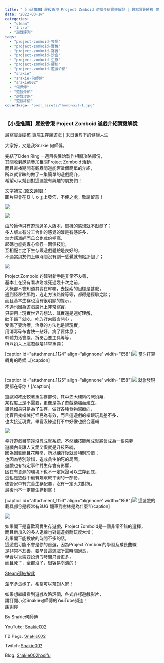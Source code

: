 ```yaml
---
title: "【小品推薦】屍殺香港 Project Zomboid 遊戲介紹實機解說 | 最寫實最硬核 喪屍生存類遊戲 | 末日世界下的健康人生"
date: "2022-03-16"
categories: 
  - "steam"
  - "intro"
  - "遊戲評測"
tags: 
  - "project-zomboid-喪屍"
  - "project-zomboid-實機"
  - "project-zomboid-寫實"
  - "project-zomboid-沙盒"
  - "project-zomboid-生存"
  - "project-zomboid-硬核"
  - "project-zomboid-遊戲介紹"
  - "snakie"
  - "snakie-何師傅"
  - "snakie002"
  - "何師傅"
  - "遊戲介紹"
  - "遊戲攻略"
  - "遊戲評價"
coverImage: "post_assets/thumbnail-1.jpg"
---
```


### 【小品推薦】屍殺香港 Project Zomboid 遊戲介紹實機解說  
最寫實最硬核 喪屍生存類遊戲 | 末日世界下的健康人生

  
大家好，又是我Snakie 何師傅。  

  
完結了Elden Ring 一週目後開始製作相關攻略部份，  
其間收到邀請參加相關Project Zomboid 活動，  
而且直播期間有觀眾問道能否做個簡單的介紹，  
所以就冒昧的做了一集簡單的遊戲簡介，  
希望可以幫到對這遊戲有興趣的朋友們！  

  
文字補完 [(原文連結)](https://snakie002hosifu.blog/pz-intro/)：  
圖片只會在Ｂｌｏｇ上發佈，不便之處，敬請留意！  

  
![](post_assets/1-1024x648.png)  

  
![](post_assets/2-1024x636.png)  

  
由於師傅只有遊玩過多人版本，單機的感想就不獻醜了；  
多人版本有分工合作的感覺的確是有感許多，  
無力感減輕而且合作成份極高，  
起碼也能夠專心修行一兩個技能，  
互相配合之下生存跟遊戲體驗是良好的，  
不過當朋友們上線時間沒有劃一感覺就有點那個了；  

  
![](post_assets/2022-03-14-23-11-25.mp4_snapshot_14.10.095-1024x576.jpg)  

  
Project Zomboid 的確對新手是非常不友善，  
基本上在沒有看攻略或死過幾十次之前，  
大概都不會知道其實在幹嘛，去探索的目標是甚麼，  
遇到怪群往那跑，逃走方法路線等等，都得是經驗之談；  
而且基本生存也沒有很明顯的提示，  
不過也因為遊戲設計上非常寫實，  
只要用上現實世界的想法，其實還是還好理解，  
肚子餓了就吃，吃的好東西會開心；  
受傷了要治療，治療的方法也是很現實，  
用消毒碎布會快一點好，病了要休息；  
幹體力活會累，拆東西要工具等等，  
所以投入上這遊戲是非常重要；  

  
\[caption id="attachment\_1124" align="alignnone" width="858"\]![](post_assets/2022-03-16-01-49-47.mp4_snapshot_00.58.06.178-1024x576.jpg) 當你打算轉角的時候...\[/caption\]  

  
   

  
\[caption id="attachment\_1125" align="alignnone" width="858"\]![](post_assets/2022-03-16-01-49-47.mp4_snapshot_00.58.07.103-1024x576.jpg) 就會發現愛都在等你！\[/caption\]  

  
遊戲的確比較著重生存部份，其中去大建築的戰役類，  
某程度上是不需要，更像是為了遊戲樂趣而建立，  
畢竟如果只是為了生存，做好各種食物醫療向，  
比盲目找槍械打怪更為有效，而且這遊戲的槍跟玩具差不多，  
也太接近現實，畢竟沒練過打不中好像也很合邏輯  

  
![](post_assets/3-1024x576.jpg)  

  
幸好遊戲目前還沒有成就系統，不然練技能解成就將會成為一個惡夢  
遊戲內最讓人又愛又恨就是升技系統，  
因為困難而且花時間，所以練好後就會特別珍惜；  
也因為特別珍惜，造成貪生怕死的局面，  
遊戲也有特定事件對生存會有影響，  
困在有資源的環境下也不一定保證可以生存到底，  
這也是遊戲中最有趣跟較平衡的一部份，  
儘管家中有完善生存配套，沒有一定火力對抗，  
最後也不一定能生存到底！  

  
\[caption id="attachment\_1126" align="alignnone" width="858"\]![](post_assets/2022-03-16-01-49-47.mp4_snapshot_01.23.56.349-1024x576.jpg) 這遊戲的載具部份是經常有BUG 翻車到樹林是為什麼?\[/caption\]  

  
![](post_assets/2022-03-16-01-49-47.mp4_snapshot_01.24.36.910-1024x576.jpg)  

  
如果閣下是喜歡寫實生存遊戲，Project Zomboid是一個非常不錯的選擇，  
而且新加入的多人連線也對這遊戲耐玩度大增；  
若果閣下能投放的時間不多的話，  
這遊戲可能不會是你的首選，因為Project Zomboid的學習及成長曲線  
是非常不友善，要學會這遊戲所需時間過長，  
學會以後需要投資的時間只會更多，  
而且死了，全都沒了，很容易崩潰的！  

  
[Steam連結按此](https://store.steampowered.com/app/108600/Project_Zomboid/)  

  
差不多這樣了，希望可以幫到大家！  

  
如果想繼續看到遊戲攻略評價，各式各樣遊戲影片，  
請訂閱小弟Snakie何師傅的YouTube頻道！  
謝謝你！  

  
By Snakie何師傅  

  
YouTube: [Snakie002](https://www.youtube.com/channel/UCDOMLG_RBSoqVHK3sIYJeLA)  

  
FB Page: [Snakie002](https://www.facebook.com/Snakie002/)  

  
Twitch: [Snakie002](https://www.twitch.tv/snakie002/)  

  
Blog: [Snakie002hosifu](https://snakie002hosifu.blog/)
